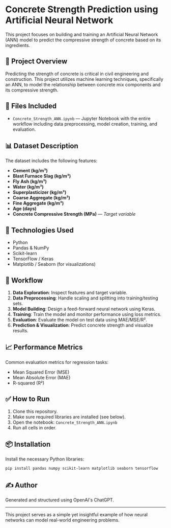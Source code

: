 
# Concrete Strength Prediction using Artificial Neural Network

This project focuses on building and training an Artificial Neural Network (ANN) model to predict the compressive strength of concrete based on its ingredients.

## 🧠 Project Overview

Predicting the strength of concrete is critical in civil engineering and construction. This project utilizes machine learning techniques, specifically an ANN, to model the relationship between concrete mix components and its compressive strength.

## 📁 Files Included

- `Concrete_Strength_ANN.ipynb` — Jupyter Notebook with the entire workflow including data preprocessing, model creation, training, and evaluation.

## 📊 Dataset Description

The dataset includes the following features:

- **Cement (kg/m³)**
- **Blast Furnace Slag (kg/m³)**
- **Fly Ash (kg/m³)**
- **Water (kg/m³)**
- **Superplasticizer (kg/m³)**
- **Coarse Aggregate (kg/m³)**
- **Fine Aggregate (kg/m³)**
- **Age (days)**
- **Concrete Compressive Strength (MPa)** — *Target variable*

## 🔧 Technologies Used

- Python
- Pandas & NumPy
- Scikit-learn
- TensorFlow / Keras
- Matplotlib / Seaborn (for visualizations)

## 🚀 Workflow

1. **Data Exploration**: Inspect features and target variable.
2. **Data Preprocessing**: Handle scaling and splitting into training/testing sets.
3. **Model Building**: Design a feed-forward neural network using Keras.
4. **Training**: Train the model and monitor performance using loss metrics.
5. **Evaluation**: Evaluate the model on test data using MAE/MSE/R².
6. **Prediction & Visualization**: Predict concrete strength and visualize results.

## 📈 Performance Metrics

Common evaluation metrics for regression tasks:
- Mean Squared Error (MSE)
- Mean Absolute Error (MAE)
- R-squared (R²)

## ✅ How to Run

1. Clone this repository.
2. Make sure required libraries are installed (see below).
3. Open the notebook: `Concrete_Strength_ANN.ipynb`
4. Run all cells in order.

## 📦 Installation

Install the necessary Python libraries:

```bash
pip install pandas numpy scikit-learn matplotlib seaborn tensorflow
```

## ✍️ Author

Generated and structured using OpenAI's ChatGPT.

---

This project serves as a simple yet insightful example of how neural networks can model real-world engineering problems.
